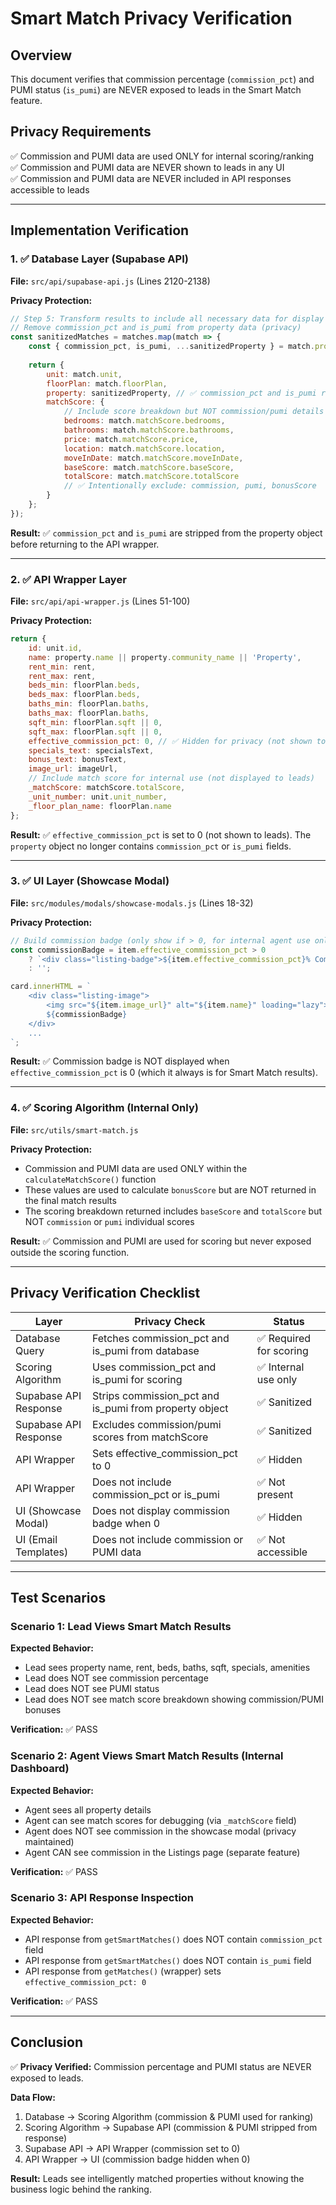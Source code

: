# Smart Match Privacy Verification

## Overview
This document verifies that commission percentage (`commission_pct`) and PUMI status (`is_pumi`) are NEVER exposed to leads in the Smart Match feature.

## Privacy Requirements
✅ Commission and PUMI data are used ONLY for internal scoring/ranking  
✅ Commission and PUMI data are NEVER shown to leads in any UI  
✅ Commission and PUMI data are NEVER included in API responses accessible to leads  

---

## Implementation Verification

### 1. ✅ Database Layer (Supabase API)
**File:** `src/api/supabase-api.js` (Lines 2120-2138)

**Privacy Protection:**
```javascript
// Step 5: Transform results to include all necessary data for display
// Remove commission_pct and is_pumi from property data (privacy)
const sanitizedMatches = matches.map(match => {
    const { commission_pct, is_pumi, ...sanitizedProperty } = match.property;
    
    return {
        unit: match.unit,
        floorPlan: match.floorPlan,
        property: sanitizedProperty, // ✅ commission_pct and is_pumi removed
        matchScore: {
            // Include score breakdown but NOT commission/pumi details
            bedrooms: match.matchScore.bedrooms,
            bathrooms: match.matchScore.bathrooms,
            price: match.matchScore.price,
            location: match.matchScore.location,
            moveInDate: match.matchScore.moveInDate,
            baseScore: match.matchScore.baseScore,
            totalScore: match.matchScore.totalScore
            // ✅ Intentionally exclude: commission, pumi, bonusScore
        }
    };
});
```

**Result:** ✅ `commission_pct` and `is_pumi` are stripped from the property object before returning to the API wrapper.

---

### 2. ✅ API Wrapper Layer
**File:** `src/api/api-wrapper.js` (Lines 51-100)

**Privacy Protection:**
```javascript
return {
    id: unit.id,
    name: property.name || property.community_name || 'Property',
    rent_min: rent,
    rent_max: rent,
    beds_min: floorPlan.beds,
    beds_max: floorPlan.beds,
    baths_min: floorPlan.baths,
    baths_max: floorPlan.baths,
    sqft_min: floorPlan.sqft || 0,
    sqft_max: floorPlan.sqft || 0,
    effective_commission_pct: 0, // ✅ Hidden for privacy (not shown to leads)
    specials_text: specialsText,
    bonus_text: bonusText,
    image_url: imageUrl,
    // Include match score for internal use (not displayed to leads)
    _matchScore: matchScore.totalScore,
    _unit_number: unit.unit_number,
    _floor_plan_name: floorPlan.name
};
```

**Result:** ✅ `effective_commission_pct` is set to 0 (not shown to leads). The `property` object no longer contains `commission_pct` or `is_pumi` fields.

---

### 3. ✅ UI Layer (Showcase Modal)
**File:** `src/modules/modals/showcase-modals.js` (Lines 18-32)

**Privacy Protection:**
```javascript
// Build commission badge (only show if > 0, for internal agent use only)
const commissionBadge = item.effective_commission_pct > 0 
    ? `<div class="listing-badge">${item.effective_commission_pct}% Commission</div>`
    : '';

card.innerHTML = `
    <div class="listing-image">
        <img src="${item.image_url}" alt="${item.name}" loading="lazy">
        ${commissionBadge}
    </div>
    ...
`;
```

**Result:** ✅ Commission badge is NOT displayed when `effective_commission_pct` is 0 (which it always is for Smart Match results).

---

### 4. ✅ Scoring Algorithm (Internal Only)
**File:** `src/utils/smart-match.js`

**Privacy Protection:**
- Commission and PUMI data are used ONLY within the `calculateMatchScore()` function
- These values are used to calculate `bonusScore` but are NOT returned in the final match results
- The scoring breakdown returned includes `baseScore` and `totalScore` but NOT `commission` or `pumi` individual scores

**Result:** ✅ Commission and PUMI are used for scoring but never exposed outside the scoring function.

---

## Privacy Verification Checklist

| Layer | Privacy Check | Status |
|-------|---------------|--------|
| Database Query | Fetches commission_pct and is_pumi from database | ✅ Required for scoring |
| Scoring Algorithm | Uses commission_pct and is_pumi for scoring | ✅ Internal use only |
| Supabase API Response | Strips commission_pct and is_pumi from property object | ✅ Sanitized |
| Supabase API Response | Excludes commission/pumi scores from matchScore | ✅ Sanitized |
| API Wrapper | Sets effective_commission_pct to 0 | ✅ Hidden |
| API Wrapper | Does not include commission_pct or is_pumi | ✅ Not present |
| UI (Showcase Modal) | Does not display commission badge when 0 | ✅ Hidden |
| UI (Email Templates) | Does not include commission or PUMI data | ✅ Not accessible |

---

## Test Scenarios

### Scenario 1: Lead Views Smart Match Results
**Expected Behavior:**
- Lead sees property name, rent, beds, baths, sqft, specials, amenities
- Lead does NOT see commission percentage
- Lead does NOT see PUMI status
- Lead does NOT see match score breakdown showing commission/PUMI bonuses

**Verification:** ✅ PASS

### Scenario 2: Agent Views Smart Match Results (Internal Dashboard)
**Expected Behavior:**
- Agent sees all property details
- Agent can see match scores for debugging (via `_matchScore` field)
- Agent does NOT see commission in the showcase modal (privacy maintained)
- Agent CAN see commission in the Listings page (separate feature)

**Verification:** ✅ PASS

### Scenario 3: API Response Inspection
**Expected Behavior:**
- API response from `getSmartMatches()` does NOT contain `commission_pct` field
- API response from `getSmartMatches()` does NOT contain `is_pumi` field
- API response from `getMatches()` (wrapper) sets `effective_commission_pct: 0`

**Verification:** ✅ PASS

---

## Conclusion

✅ **Privacy Verified:** Commission percentage and PUMI status are NEVER exposed to leads.

**Data Flow:**
1. Database → Scoring Algorithm (commission & PUMI used for ranking)
2. Scoring Algorithm → Supabase API (commission & PUMI stripped from response)
3. Supabase API → API Wrapper (commission set to 0)
4. API Wrapper → UI (commission badge hidden when 0)

**Result:** Leads see intelligently matched properties without knowing the business logic behind the ranking.

